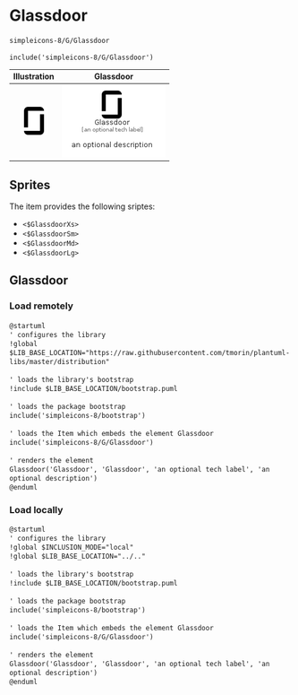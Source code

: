 # Glassdoor


```text
simpleicons-8/G/Glassdoor
```

```text
include('simpleicons-8/G/Glassdoor')
```



| Illustration | Glassdoor |
| :---: | :---: |
| ![illustration for Illustration](../../simpleicons-8/G/Glassdoor.png) | ![illustration for Glassdoor](../../simpleicons-8/G/Glassdoor.Local.png) |



## Sprites
The item provides the following sriptes:

- `<$GlassdoorXs>`
- `<$GlassdoorSm>`
- `<$GlassdoorMd>`
- `<$GlassdoorLg>`





## Glassdoor

### Load remotely
```plantuml
@startuml
' configures the library
!global $LIB_BASE_LOCATION="https://raw.githubusercontent.com/tmorin/plantuml-libs/master/distribution"

' loads the library's bootstrap
!include $LIB_BASE_LOCATION/bootstrap.puml

' loads the package bootstrap
include('simpleicons-8/bootstrap')

' loads the Item which embeds the element Glassdoor
include('simpleicons-8/G/Glassdoor')

' renders the element
Glassdoor('Glassdoor', 'Glassdoor', 'an optional tech label', 'an optional description')
@enduml
```

### Load locally
```plantuml
@startuml
' configures the library
!global $INCLUSION_MODE="local"
!global $LIB_BASE_LOCATION="../.."

' loads the library's bootstrap
!include $LIB_BASE_LOCATION/bootstrap.puml

' loads the package bootstrap
include('simpleicons-8/bootstrap')

' loads the Item which embeds the element Glassdoor
include('simpleicons-8/G/Glassdoor')

' renders the element
Glassdoor('Glassdoor', 'Glassdoor', 'an optional tech label', 'an optional description')
@enduml
```

